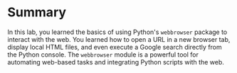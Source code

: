 # Summary

In this lab, you learned the basics of using Python's `webbrowser` package to interact with the web. You learned how to open a URL in a new browser tab, display local HTML files, and even execute a Google search directly from the Python console. The `webbrowser` module is a powerful tool for automating web-based tasks and integrating Python scripts with the web.
